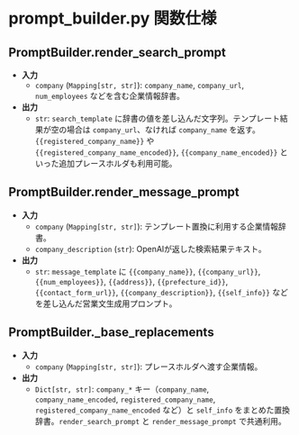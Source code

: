# prompt_builder.py 関数仕様

## PromptBuilder.render_search_prompt
- **入力**
  - `company` (`Mapping[str, str]`): `company_name`, `company_url`, `num_employees` などを含む企業情報辞書。
- **出力**
  - `str`: `search_template` に辞書の値を差し込んだ文字列。テンプレート結果が空の場合は `company_url`、なければ `company_name` を返す。`{{registered_company_name}}` や `{{registered_company_name_encoded}}`, `{{company_name_encoded}}` といった追加プレースホルダも利用可能。

## PromptBuilder.render_message_prompt
- **入力**
  - `company` (`Mapping[str, str]`): テンプレート置換に利用する企業情報辞書。
  - `company_description` (`str`): OpenAIが返した検索結果テキスト。
- **出力**
  - `str`: `message_template` に `{{company_name}}`, `{{company_url}}`, `{{num_employees}}`, `{{address}}`, `{{prefecture_id}}`, `{{contact_form_url}}`, `{{company_description}}`, `{{self_info}}` などを差し込んだ営業文生成用プロンプト。

## PromptBuilder._base_replacements
- **入力**
  - `company` (`Mapping[str, str]`): プレースホルダへ渡す企業情報。
- **出力**
  - `Dict[str, str]`: `company_*` キー（`company_name`, `company_name_encoded`, `registered_company_name`, `registered_company_name_encoded` など）と `self_info` をまとめた置換辞書。`render_search_prompt` と `render_message_prompt` で共通利用。
